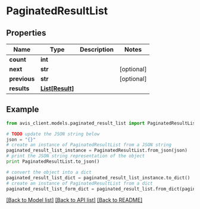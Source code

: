# PaginatedResultList


## Properties

Name | Type | Description | Notes
------------ | ------------- | ------------- | -------------
**count** | **int** |  | 
**next** | **str** |  | [optional] 
**previous** | **str** |  | [optional] 
**results** | [**List[Result]**](Result.md) |  | 

## Example

```python
from avis_client.models.paginated_result_list import PaginatedResultList

# TODO update the JSON string below
json = "{}"
# create an instance of PaginatedResultList from a JSON string
paginated_result_list_instance = PaginatedResultList.from_json(json)
# print the JSON string representation of the object
print PaginatedResultList.to_json()

# convert the object into a dict
paginated_result_list_dict = paginated_result_list_instance.to_dict()
# create an instance of PaginatedResultList from a dict
paginated_result_list_form_dict = paginated_result_list.from_dict(paginated_result_list_dict)
```
[[Back to Model list]](../README.md#documentation-for-models) [[Back to API list]](../README.md#documentation-for-api-endpoints) [[Back to README]](../README.md)



